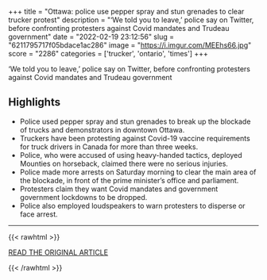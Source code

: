 +++
title = "Ottawa: police use pepper spray and stun grenades to clear trucker protest"
description = "‘We told you to leave,’ police say on Twitter, before confronting protesters against Covid mandates and Trudeau government"
date = "2022-02-19 23:12:56"
slug = "6211795717f05bdace1ac286"
image = "https://i.imgur.com/MEEhs66.jpg"
score = "2286"
categories = ['trucker', 'ontario', 'times']
+++

‘We told you to leave,’ police say on Twitter, before confronting protesters against Covid mandates and Trudeau government

## Highlights

- Police used pepper spray and stun grenades to break up the blockade of trucks and demonstrators in downtown Ottawa.
- Truckers have been protesting against Covid-19 vaccine requirements for truck drivers in Canada for more than three weeks.
- Police, who were accused of using heavy-handed tactics, deployed Mounties on horseback, claimed there were no serious injuries.
- Police made more arrests on Saturday morning to clear the main area of the blockade, in front of the prime minister’s office and parliament.
- Protesters claim they want Covid mandates and government government lockdowns to be dropped.
- Police also employed loudspeakers to warn protesters to disperse or face arrest.

---

{{< rawhtml >}}
  <p class="article-category">
    <a target="_blank" href="https://www.theguardian.com/world/2022/feb/19/ottawa-police-pepper-spray-stun-grenades-trucker-protest">READ THE ORIGINAL ARTICLE</a>
  </p>
{{< /rawhtml >}}
